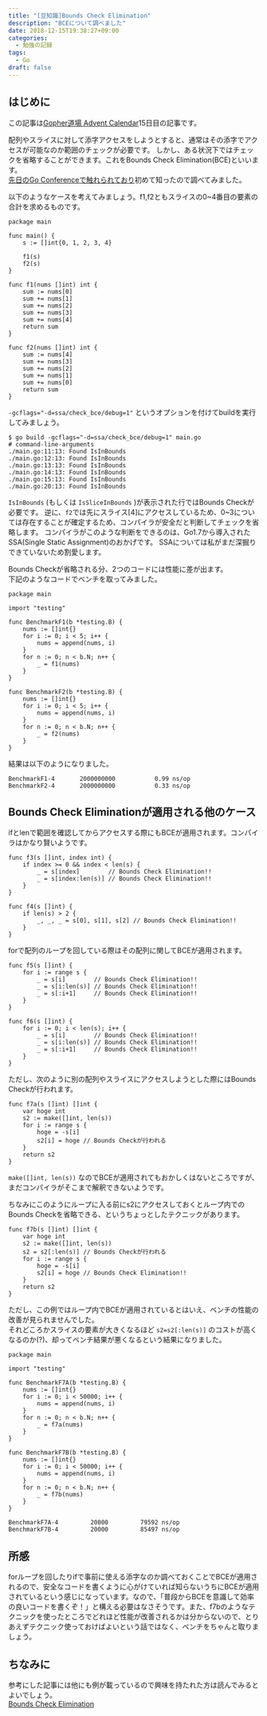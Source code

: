 ```yaml
---
title: "[豆知識]Bounds Check Elimination"
description: "BCEについて調べました"
date: 2018-12-15T19:38:27+09:00
categories:
  - 勉強の記録
tags:
  - Go
draft: false
---
```


## はじめに

この記事は[Gopher道場 Advent Calendar](https://qiita.com/advent-calendar/2018/gopherdojo)15日目の記事です。  

配列やスライスに対して添字アクセスをしようとすると、通常はその添字でアクセスが可能なのか範囲のチェックが必要です。
しかし、ある状況下ではチェックを省略することができます。これをBounds Check Elimination(BCE)といいます。  
[先日のGo Conferenceで触れられており](https://speakerdeck.com/orisano/profiling-go-application)初めて知ったので調べてみました。  

以下のようなケースを考えてみましょう。f1,f2ともスライスの0~4番目の要素の合計を求めるものです。

```
package main

func main() {
	s := []int{0, 1, 2, 3, 4}

	f1(s)
	f2(s)
}

func f1(nums []int) int {
	sum := nums[0]
	sum += nums[1]
	sum += nums[2]
	sum += nums[3]
	sum += nums[4]
	return sum
}

func f2(nums []int) int {
	sum := nums[4]
	sum += nums[3]
	sum += nums[2]
	sum += nums[1]
	sum += nums[0]
	return sum
}
```

`-gcflags="-d=ssa/check_bce/debug=1"` というオプションを付けてbuildを実行してみましょう。

```
$ go build -gcflags="-d=ssa/check_bce/debug=1" main.go
# command-line-arguments
./main.go:11:13: Found IsInBounds
./main.go:12:13: Found IsInBounds
./main.go:13:13: Found IsInBounds
./main.go:14:13: Found IsInBounds
./main.go:15:13: Found IsInBounds
./main.go:20:13: Found IsInBounds
```

`IsInBounds` (もしくは `IsSliceInBounds` )が表示された行ではBounds Checkが必要です。
逆に、`f2`では先にスライス[4]にアクセスしているため、0~3については存在することが確定するため、コンパイラが安全だと判断してチェックを省略します。
コンパイラがこのような判断をできるのは、Go1.7から導入されたSSA(Single Static Assignment)のおかげです。
SSAについては私がまだ深掘りできていないため割愛します。  

Bounds Checkが省略される分、2つのコードには性能に差が出ます。  
下記のようなコードでベンチを取ってみました。

```
package main

import "testing"

func BenchmarkF1(b *testing.B) {
	nums := []int{}
	for i := 0; i < 5; i++ {
		nums = append(nums, i)
	}
	for n := 0; n < b.N; n++ {
		_ = f1(nums)
	}
}

func BenchmarkF2(b *testing.B) {
	nums := []int{}
	for i := 0; i < 5; i++ {
		nums = append(nums, i)
	}
	for n := 0; n < b.N; n++ {
		_ = f2(nums)
	}
}
```

結果は以下のようになりました。

```
BenchmarkF1-4   	2000000000	         0.99 ns/op
BenchmarkF2-4   	2000000000	         0.33 ns/op
```

## Bounds Check Eliminationが適用される他のケース

ifとlenで範囲を確認してからアクセスする際にもBCEが適用されます。コンパイラはかなり賢いようです。

```
func f3(s []int, index int) {
	if index >= 0 && index < len(s) {
		_ = s[index]        // Bounds Check Elimination!!
		_ = s[index:len(s)] // Bounds Check Elimination!!
	}
}

func f4(s []int) {
	if len(s) > 2 {
	    _, _, _ = s[0], s[1], s[2] // Bounds Check Elimination!!
	}
}
```

forで配列のループを回している際はその配列に関してBCEが適用されます。

```
func f5(s []int) {
	for i := range s {
		_ = s[i]        // Bounds Check Elimination!!
		_ = s[i:len(s)] // Bounds Check Elimination!!
		_ = s[:i+1]     // Bounds Check Elimination!!
	}
}

func f6(s []int) {
	for i := 0; i < len(s); i++ {
		_ = s[i]        // Bounds Check Elimination!!
		_ = s[i:len(s)] // Bounds Check Elimination!!
		_ = s[:i+1]     // Bounds Check Elimination!!
	}
}

```

ただし、次のように別の配列やスライスにアクセスしようとした際にはBounds Checkが行われます。

```
func f7a(s []int) []int {
	var hoge int
	s2 := make([]int, len(s))
	for i := range s {
		hoge = -s[i]
		s2[i] = hoge // Bounds Checkが行われる
	}
	return s2
}
```

`make([]int, len(s))` なのでBCEが適用されてもおかしくはないところですが、まだコンパイラがそこまで解釈できないようです。  

ちなみにこのようにループに入る前にs2にアクセスしておくとループ内でのBounds Checkを省略できる、というちょっとしたテクニックがあります。

```
func f7b(s []int) []int {
	var hoge int
	s2 := make([]int, len(s))
	s2 = s2[:len(s)] // Bounds Checkが行われる
	for i := range s {
		hoge = -s[i]
		s2[i] = hoge // Bounds Check Elimination!!
	}
	return s2
}
```

ただし、この例ではループ内でBCEが適用されているとはいえ、ベンチの性能の改善が見られませんでした。  
それどころかスライスの要素が大きくなるほど `s2=s2[:len(s)]` のコストが高くなるのか(?)、却ってベンチ結果が悪くなるという結果になりました。

```
package main

import "testing"

func BenchmarkF7A(b *testing.B) {
	nums := []int{}
	for i := 0; i < 50000; i++ {
		nums = append(nums, i)
	}
	for n := 0; n < b.N; n++ {
		_ = f7a(nums)
	}
}

func BenchmarkF7B(b *testing.B) {
	nums := []int{}
	for i := 0; i < 50000; i++ {
		nums = append(nums, i)
	}
	for n := 0; n < b.N; n++ {
		_ = f7b(nums)
	}
}
```

```
BenchmarkF7A-4   	   20000	     79592 ns/op
BenchmarkF7B-4   	   20000	     85497 ns/op
```

## 所感

forループを回したりifで事前に使える添字なのか調べておくことでBCEが適用されるので、安全なコードを書くように心がけていれば知らないうちにBCEが適用されているという感じになっています。なので、「普段からBCEを意識して効率の良いコードを書くぞ！」と構える必要はなさそうです。また、f7bのようなテクニックを使ったところでどれほど性能が改善されるかは分からないので、とりあえずテクニック使っておけばよいという話ではなく、ベンチをちゃんと取りましょう。

## ちなみに

参考にした記事には他にも例が載っているので興味を持たれた方は読んでみるとよいでしょう。  
[Bounds Check Elimination](https://go101.org/article/bounds-check-elimination.html)
